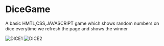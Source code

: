 # DiceGame

A basic HMTL,CSS,JAVASCRIPT game which shows random numbers on dice everytime we refresh the page and shows the winner

![DICE1](https://user-images.githubusercontent.com/62961083/113192808-df024500-927c-11eb-9418-ef00b8c43910.png)
![DICE2](https://user-images.githubusercontent.com/62961083/113192814-e0cc0880-927c-11eb-8360-4906c8b3b3a1.png)
